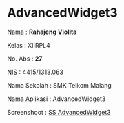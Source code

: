 # AdvancedWidget3

Nama : **Rahajeng Violita** 

Kelas : XIIRPL4 

No. Abs : **27** 

NIS : 4415/1313.063 

Nama Sekolah : SMK Telkom Malang 

Nama Aplikasi : AdvancedWidget3

Screenshoot : [SS AdvancedWidget3](https://github.com/rahajengvio/AdvancedWidget3/blob/master/AW3.JPG)
